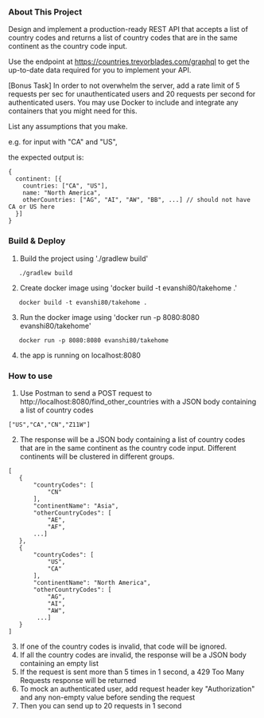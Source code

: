 ### About This Project
Design and implement a production-ready REST API that accepts a list of country codes and returns a list of country codes that are in the same continent as the country code input.

Use the endpoint at https://countries.trevorblades.com/graphql to get the up-to-date data required for you to implement your API.

[Bonus Task] In order to not overwhelm the server, add a rate limit of 5 requests per sec for unauthenticated users and 20 requests per second for authenticated users. You may use Docker to include and integrate any containers that you might need for this.

List any assumptions that you make.

e.g. for input with "CA" and "US",

the expected output is:
```
{
  continent: [{
    countries: ["CA", "US"],
    name: "North America",
    otherCountries: ["AG", "AI", "AW", "BB", ...] // should not have CA or US here
  }]
}
```

### Build & Deploy
1. Build the project using './gradlew build'
```
   ./gradlew build
```
2. Create docker image using 'docker build -t evanshi80/takehome .'
```
   docker build -t evanshi80/takehome .
```
3. Run the docker image using 'docker run -p 8080:8080 evanshi80/takehome'
```
   docker run -p 8080:8080 evanshi80/takehome 
```
4. the app is running on localhost:8080

### How to use
1. Use Postman to send a POST request to http://localhost:8080/find_other_countries with a JSON body containing a list of country codes
```
["US","CA","CN","Z11W"]
```
2. The response will be a JSON body containing a list of country codes that are in the same continent as the country code input. Different continents will be clustered in different groups.
```
[
   {
       "countryCodes": [
           "CN"
       ],
       "continentName": "Asia",
       "otherCountryCodes": [
           "AE",
           "AF",
       ...]
   },
   {
       "countryCodes": [
           "US",
           "CA"
       ],
       "continentName": "North America",
       "otherCountryCodes": [
           "AG",
           "AI",
           "AW",
        ...]
   }
]
 ```
3. If one of the country codes is invalid, that code will be ignored.
4. If all the country codes are invalid, the response will be a JSON body containing an empty list
5. If the request is sent more than 5 times in 1 second, a 429 Too Many Requests response will be returned
6. To mock an authenticated user, add request header key "Authorization" and any non-empty value before sending the request
7. Then you can send up to 20 requests in 1 second


